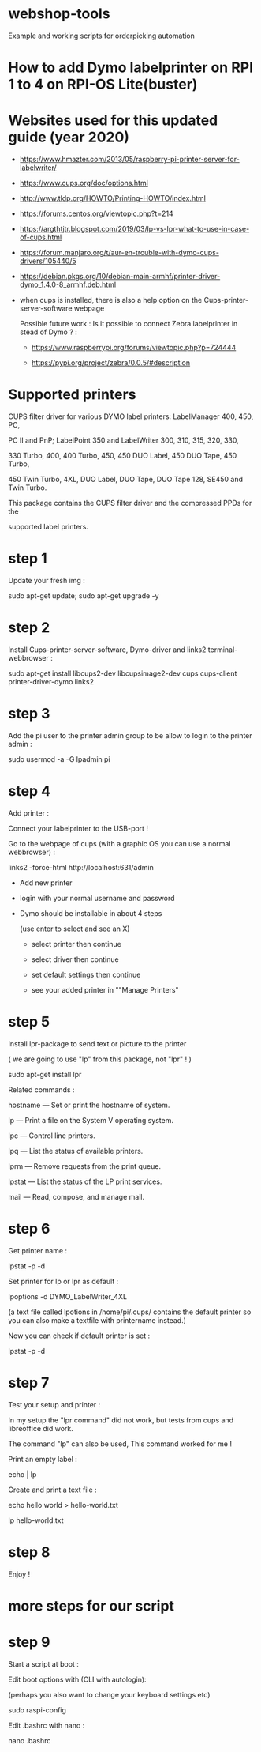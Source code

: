 # webshop-tools
Example and working scripts for orderpicking automation



# How to add Dymo labelprinter on RPI 1 to 4 on RPI-OS Lite(buster)

# Websites used for this updated guide (year 2020)

- https://www.hmazter.com/2013/05/raspberry-pi-printer-server-for-labelwriter/

- https://www.cups.org/doc/options.html

- http://www.tldp.org/HOWTO/Printing-HOWTO/index.html

- https://forums.centos.org/viewtopic.php?t=214

- https://argthtjtr.blogspot.com/2019/03/lp-vs-lpr-what-to-use-in-case-of-cups.html

- https://forum.manjaro.org/t/aur-en-trouble-with-dymo-cups-drivers/105440/5

- https://debian.pkgs.org/10/debian-main-armhf/printer-driver-dymo_1.4.0-8_armhf.deb.html

- when cups is installed, there is also a help option on the Cups-printer-server-software webpage

  Possible future work : Is it possible to connect Zebra labelprinter in stead of Dymo ? :
  
  - https://www.raspberrypi.org/forums/viewtopic.php?p=724444
  
  - https://pypi.org/project/zebra/0.0.5/#description


# Supported printers

CUPS filter driver for various DYMO label printers: LabelManager 400, 450, PC,

PC II and PnP; LabelPoint 350 and LabelWriter 300, 310, 315, 320, 330,

330 Turbo, 400, 400 Turbo, 450, 450 DUO Label, 450 DUO Tape, 450 Turbo,

450 Twin Turbo, 4XL, DUO Label, DUO Tape, DUO Tape 128, SE450 and Twin Turbo.

This package contains the CUPS filter driver and the compressed PPDs for the

supported label printers.


# step 1

Update your fresh img :

sudo apt-get update; sudo apt-get upgrade -y


# step 2

Install Cups-printer-server-software, Dymo-driver and links2 terminal-webbrowser :

sudo apt-get install libcups2-dev libcupsimage2-dev cups cups-client printer-driver-dymo links2


# step 3

Add the pi user to the printer admin group to be allow to login to the printer admin :

sudo usermod -a -G lpadmin pi


# step 4

Add printer :

Connect your labelprinter to the USB-port !

Go to the webpage of cups (with a graphic OS you can use a normal webbrowser) :

links2 -force-html http://localhost:631/admin

- Add new printer 

- login with your normal username and password

- Dymo should be installable in about 4 steps

  (use enter to select and see an X)
  
  * select printer then continue
  
  * select driver then continue
  
  * set default settings then continue
  
  * see your added printer in ""Manage Printers"

# step 5

Install lpr-package to send text or picture to the printer

( we are going to use "lp" from this package, not "lpr" ! )

sudo apt-get install lpr

Related commands :

hostname — Set or print the hostname of system.

lp — Print a file on the System V operating system.

lpc — Control line printers.

lpq — List the status of available printers.

lprm — Remove requests from the print queue.

lpstat — List the status of the LP print services.

mail — Read, compose, and manage mail.


# step 6

Get printer name :

lpstat -p -d

Set printer for lp or lpr as default :

lpoptions -d DYMO_LabelWriter_4XL

(a text file called lpotions in /home/pi/.cups/ contains the default printer so you can also make a textfile with printername instead.)

Now you can check if default printer is set :

lpstat -p -d


# step 7

Test your setup and printer :

In my setup the "lpr command" did not work, but tests from cups and libreoffice did work.

The command "lp" can also be used, This command worked for me !

Print an empty label :

echo | lp

Create and print a text file :

echo hello world > hello-world.txt

lp hello-world.txt

# step 8 

Enjoy !

# more steps for our script

# step 9

Start a script at boot :

Edit boot options with (CLI with autologin):

(perhaps you also want to change your keyboard settings etc)

sudo raspi-config

Edit .bashrc with nano :

nano .bashrc



